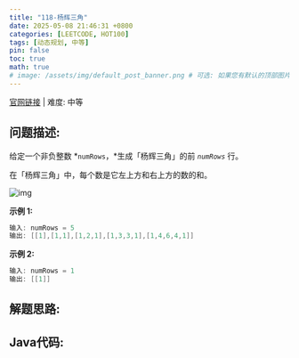```yaml
---
title: "118-杨辉三角"
date: 2025-05-08 21:46:31 +0800
categories: [LEETCODE, HOT100]
tags: [动态规划, 中等]
pin: false
toc: true
math: true
# image: /assets/img/default_post_banner.png # 可选: 如果您有默认的顶部图片，取消注释并修改路径
---
```


[官网链接](https://leetcode.cn/problems/pascals-triangle/) \| 难度: 中等

## 问题描述: 

给定一个非负整数 *`numRows`，*生成「杨辉三角」的前 *`numRows`* 行。

在「杨辉三角」中，每个数是它左上方和右上方的数的和。

![img](../assets/img/posts/p118_0.gif)

**示例 1:**

```java
输入: numRows = 5
输出: [[1],[1,1],[1,2,1],[1,3,3,1],[1,4,6,4,1]]
```

**示例 2:**

```java
输入: numRows = 1
输出: [[1]]
```


## 解题思路: 


## Java代码: 
